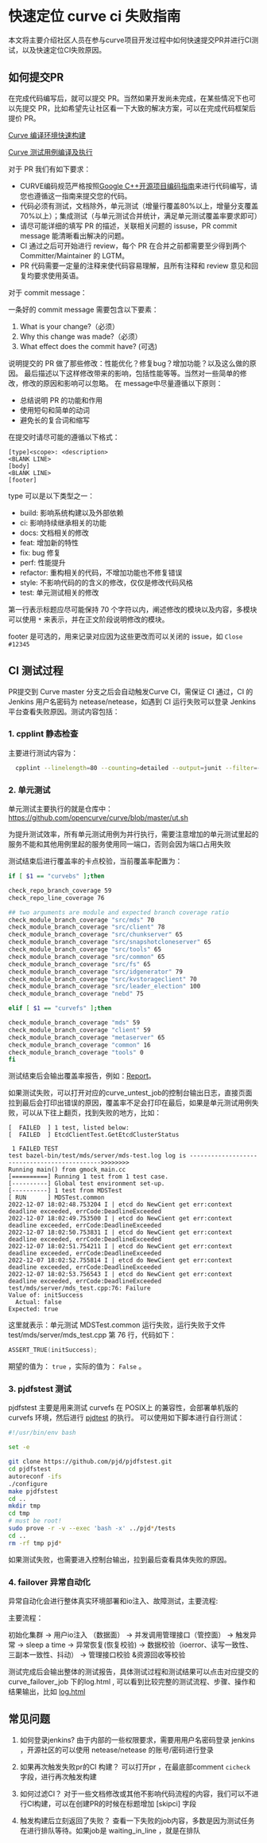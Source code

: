 # 快速定位 curve ci 失败指南

本文将主要介绍社区人员在参与curve项目开发过程中如何快速提交PR并进行CI测试，以及快速定位CI失败原因。

## 如何提交PR

在完成代码编写后，就可以提交 PR。当然如果开发尚未完成，在某些情况下也可以先提交 PR，比如希望先让社区看一下大致的解决方案，可以在完成代码框架后提价 PR。

[Curve 编译环境快速构建](https://github.com/opencurve/curve/blob/master/docs/cn/build_and_run.md)

[Curve 测试用例编译及执行](https://github.com/opencurve/curve/blob/master/docs/cn/build_and_run.md#测试用例编译及执行)

对于 PR 我们有如下要求：

- CURVE编码规范严格按照[Google C++开源项目编码指南](https://zh-google-styleguide.readthedocs.io/en/latest/google-cpp-styleguide/contents/)来进行代码编写，请您也遵循这一指南来提交您的代码。
- 代码必须有测试，文档除外，单元测试（增量行覆盖80%以上，增量分支覆盖70%以上）；集成测试（与单元测试合并统计，满足单元测试覆盖率要求即可）
- 请尽可能详细的填写 PR 的描述，关联相关问题的 issuse，PR commit message 能清晰看出解决的问题。
- CI 通过之后可开始进行 review，每个 PR 在合并之前都需要至少得到两个 Committer/Maintainer 的 LGTM。
- PR 代码需要一定量的注释来使代码容易理解，且所有注释和 review 意见和回复均要求使用英语。

对于 commit message：

一条好的 commit message 需要包含以下要素：

1. What is your change?（必须）
2. Why this change was made?（必须）
3. What effect does the commit have? (可选)

说明提交的 PR 做了那些修改：性能优化？修复bug？增加功能？以及这么做的原因。
最后描述以下这样修改带来的影响，包括性能等等。当然对一些简单的修改，修改的原因和影响可以忽略。
在 message中尽量遵循以下原则：

- 总结说明 PR 的功能和作用
- 使用短句和简单的动词
- 避免长的复合词和缩写

在提交时请尽可能的遵循以下格式：

```text
[type]<scope>: <description>
<BLANK LINE>
[body]
<BLANK LINE>
[footer]
```

type 可以是以下类型之一：

- build: 影响系统构建以及外部依赖
- ci: 影响持续继承相关的功能
- docs: 文档相关的修改
- feat: 增加新的特性
- fix: bug 修复
- perf: 性能提升
- refactor: 重构相关的代码，不增加功能也不修复错误
- style: 不影响代码的的含义的修改，仅仅是修改代码风格
- test: 单元测试相关的修改

第一行表示标题应尽可能保持 70 个字符以内，阐述修改的模块以及内容，多模块可以使用 `*` 来表示，并在正文阶段说明修改的模块。

footer 是可选的，用来记录对应因为这些更改而可以关闭的 issue，如 `Close #12345`

## CI 测试过程

PR提交到 Curve master 分支之后会自动触发Curve CI，需保证 CI 通过，CI 的 Jenkins 用户名密码为 netease/netease，如遇到 CI 运行失败可以登录 Jenkins 平台查看失败原因。测试内容包括：

### 1. cpplint 静态检查

主要进行测试内容为：

```bash
  cpplint --linelength=80 --counting=detailed --output=junit --filter=-build/c++11 --quiet $( find . -name *.h -or -name*.cc -or -name *.cpp ) 2>&1 | tee cpplint-style.xml
```

### 2. 单元测试

单元测试主要执行的就是仓库中：<https://github.com/opencurve/curve/blob/master/ut.sh>

为提升测试效率，所有单元测试用例为并行执行，需要注意增加的单元测试里起的服务不能和其他用例里起的服务使用同一端口，否则会因为端口占用失败

测试结束后进行覆盖率的卡点校验，当前覆盖率配置为：

```bash
if [ $1 == "curvebs" ];then

check_repo_branch_coverage 59
check_repo_line_coverage 76

## two arguments are module and expected branch coverage ratio
check_module_branch_coverage "src/mds" 70
check_module_branch_coverage "src/client" 78
check_module_branch_coverage "src/chunkserver" 65
check_module_branch_coverage "src/snapshotcloneserver" 65
check_module_branch_coverage "src/tools" 65
check_module_branch_coverage "src/common" 65
check_module_branch_coverage "src/fs" 65
check_module_branch_coverage "src/idgenerator" 79
check_module_branch_coverage "src/kvstorageclient" 70
check_module_branch_coverage "src/leader_election" 100
check_module_branch_coverage "nebd" 75

elif [ $1 == "curvefs" ];then

check_module_branch_coverage "mds" 59
check_module_branch_coverage "client" 59
check_module_branch_coverage "metaserver" 65
check_module_branch_coverage "common" 16
check_module_branch_coverage "tools" 0
fi
```

测试结束后会输出覆盖率报告，例如：[Report](http://59.111.91.248:8080/job/curve_untest_job/6149/HTML_20Report)。

如果测试失败，可以打开对应的curve_untest_job的控制台输出日志，直接页面拉到最后会打印出错误的原因，覆盖率不足会打印在最后，如果是单元测试用例失败，可以从下往上翻页，找到失败的地方，比如：

```text
[  FAILED  ] 1 test, listed below:
[  FAILED  ] EtcdClientTest.GetEtcdClusterStatus

 1 FAILED TEST
test bazel-bin/test/mds/server/mds-test.log log is --------------------------------------------->>>>>>>>
Running main() from gmock_main.cc
[==========] Running 1 test from 1 test case.
[----------] Global test environment set-up.
[----------] 1 test from MDSTest
[ RUN      ] MDSTest.common
2022-12-07 18:02:48.753204 I | etcd do NewCient get err:context deadline exceeded, errCode:DeadlineExceeded
2022-12-07 18:02:49.753500 I | etcd do NewCient get err:context deadline exceeded, errCode:DeadlineExceeded
2022-12-07 18:02:50.753831 I | etcd do NewCient get err:context deadline exceeded, errCode:DeadlineExceeded
2022-12-07 18:02:51.754211 I | etcd do NewCient get err:context deadline exceeded, errCode:DeadlineExceeded
2022-12-07 18:02:52.755814 I | etcd do NewCient get err:context deadline exceeded, errCode:DeadlineExceeded
2022-12-07 18:02:53.756543 I | etcd do NewCient get err:context deadline exceeded, errCode:DeadlineExceeded
test/mds/server/mds_test.cpp:76: Failure
Value of: initSuccess
  Actual: false
Expected: true
```

这里就表示：单元测试 MDSTest.common 运行失败，运行失败于文件 test/mds/server/mds_test.cpp 第 76 行，代码如下：

```c++
ASSERT_TRUE(initSuccess);
```

期望的值为： `true` ，实际的值为： `False` 。

### 3. pjdfstest 测试

pjdfstest 主要是用来测试 curvefs 在 POSIX上 的兼容性，会部署单机版的 curvefs 环境，然后进行 [pjdtest](https://github.com/pjd/pjdfstest) 的执行。
可以使用如下脚本进行自行测试：

```bash
#!/usr/bin/env bash

set -e

git clone https://github.com/pjd/pjdfstest.git
cd pjdfstest
autoreconf -ifs
./configure
make pjdfstest
cd ..
mkdir tmp
cd tmp
# must be root!
sudo prove -r -v --exec 'bash -x' ../pjd*/tests
cd ..
rm -rf tmp pjd*
```

如果测试失败，也需要进入控制台输出，拉到最后查看具体失败的原因。

### 4. failover 异常自动化

异常自动化会进行整体真实环境部署和io注入、故障测试，主要流程:

主要流程：

 初始化集群  →    用户io注入 （数据面） →   并发调用管理接口（管控面） →  触发异常  →  sleep a time  →  异常恢复(恢复校验)  → 数据校验（ioerror、读写一致性、三副本一致性、抖动） → 管理接口校验 &资源回收等校验

测试完成后会输出整体的测试报告，具体测试过程和测试结果可以点击对应提交的curve_failover_job 下的log.html , 可以看到比较完整的测试流程、步骤、操作和结果输出，比如 [log.html](http://59.111.91.248:8080/job/curve_failover_job/2579/robot/report/log.html)

## 常见问题

1. 如何登录jenkins?
由于内部的一些权限要求，需要用用户名密码登录 jenkins ，开源社区的可以使用 netease/netease 的账号/密码进行登录

2. 如果再次触发失败pr的CI 构建？
可以打开pr ，在最底部comment  `cicheck` 字段，进行再次触发构建

3. 如何过滤CI？
对于一些文档修改或其他不影响代码流程的内容，我们可以不进行CI构建，可以在创建PR的时候在标题增加 [skipci] 字段

4. 触发构建后立刻返回了失败？
查看一下失败的job内容，多数是因为测试任务在进行排队等待。如果job是 waiting_in_line ，就是在排队
